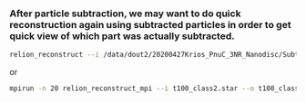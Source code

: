 ### After particle subtraction, we may want to do quick reconstruction again using subtracted particles in order to get quick view of which part was actually subtracted.

```sh
relion_reconstruct --i /data/dout2/20200427Krios_PnuC_3NR_Nanodisc/Subtract/job744/subtracted_100k.star  --o /data/dout2/20200427Krios_PnuC_3NR_Nanodisc/Subtract/job744/subtracted_3D_100k.mrc --sym c3 --ctf TRUE
```
or 

```sh
mpirun -n 20 relion_reconstruct_mpi --i t100_class2.star --o t100_class2.mrc --maxres 4.5 --ctf >& log1 &
```
